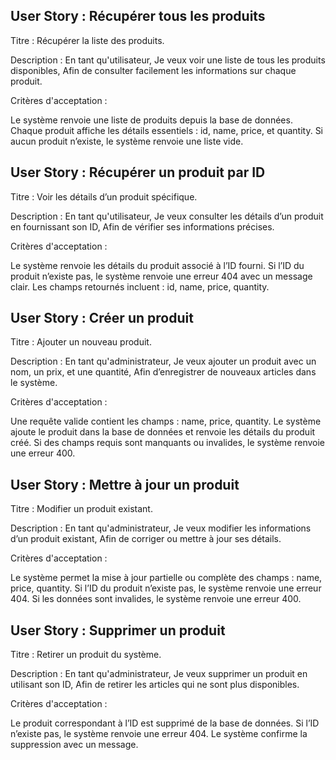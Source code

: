 ## User Story : Récupérer tous les produits
Titre : Récupérer la liste des produits.

Description :
En tant qu'utilisateur,
Je veux voir une liste de tous les produits disponibles,
Afin de consulter facilement les informations sur chaque produit.

Critères d'acceptation :

Le système renvoie une liste de produits depuis la base de données.
Chaque produit affiche les détails essentiels : id, name, price, et quantity.
Si aucun produit n’existe, le système renvoie une liste vide.


## User Story : Récupérer un produit par ID
Titre : Voir les détails d’un produit spécifique.

Description :
En tant qu'utilisateur,
Je veux consulter les détails d’un produit en fournissant son ID,
Afin de vérifier ses informations précises.

Critères d'acceptation :

Le système renvoie les détails du produit associé à l’ID fourni.
Si l’ID du produit n’existe pas, le système renvoie une erreur 404 avec un message clair.
Les champs retournés incluent : id, name, price, quantity.


## User Story : Créer un produit
Titre : Ajouter un nouveau produit.

Description :
En tant qu'administrateur,
Je veux ajouter un produit avec un nom, un prix, et une quantité,
Afin d’enregistrer de nouveaux articles dans le système.

Critères d'acceptation :

Une requête valide contient les champs : name, price, quantity.
Le système ajoute le produit dans la base de données et renvoie les détails du produit créé.
Si des champs requis sont manquants ou invalides, le système renvoie une erreur 400.


## User Story : Mettre à jour un produit
Titre : Modifier un produit existant.

Description :
En tant qu'administrateur,
Je veux modifier les informations d’un produit existant,
Afin de corriger ou mettre à jour ses détails.

Critères d'acceptation :

Le système permet la mise à jour partielle ou complète des champs : name, price, quantity.
Si l’ID du produit n’existe pas, le système renvoie une erreur 404.
Si les données sont invalides, le système renvoie une erreur 400.


## User Story : Supprimer un produit
Titre : Retirer un produit du système.

Description :
En tant qu'administrateur,
Je veux supprimer un produit en utilisant son ID,
Afin de retirer les articles qui ne sont plus disponibles.

Critères d'acceptation :

Le produit correspondant à l’ID est supprimé de la base de données.
Si l’ID n’existe pas, le système renvoie une erreur 404.
Le système confirme la suppression avec un message.
